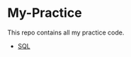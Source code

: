 # My-Practice

This repo contains all my practice code.

- [SQL](https://github.com/Harshal0902/My-Practice/tree/main/)
